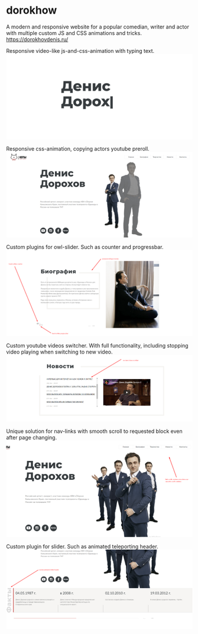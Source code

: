# dorokhow
A modern and responsive website for a popular comedian, writer and actor with multiple custom JS and CSS animations and tricks.
https://dorokhovdenis.ru/

Responsive video-like js-and-css-animation with typing text.
![portfolio pic](https://raw.githubusercontent.com/nijnikis/dorokhow/master/img/Screenshot_1.png?raw=true "Title")



Responsive css-animation, copying actors youtube preroll.
![portfolio pic](https://raw.githubusercontent.com/nijnikis/dorokhow/master/img/Screenshot_2.png?raw=true "Title")


Custom plugins for owl-slider. Such as counter and progressbar.
![portfolio pic](https://raw.githubusercontent.com/nijnikis/dorokhow/master/img/Screenshot_3.png?raw=true "Title")


Custom youtube videos switcher. With full functionality, including stopping video playing when switching to new video.
![portfolio pic](https://raw.githubusercontent.com/nijnikis/dorokhow/master/img/Screenshot_4.png?raw=true "Title")


Unique solution for nav-links with smooth scroll to requested block even after page changing.
![portfolio pic](https://raw.githubusercontent.com/nijnikis/dorokhow/master/img/Screenshot_5.png?raw=true "Title")



Custom plugin for slider. Such as animated teleporting header.
![portfolio pic](https://raw.githubusercontent.com/nijnikis/dorokhow/master/img/Screenshot_6.png?raw=true "Title")

